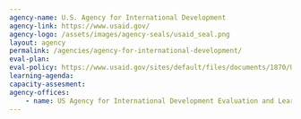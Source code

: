 ```yaml
---
agency-name: U.S. Agency for International Development
agency-link: https://www.usaid.gov/
agency-logo: /assets/images/agency-seals/usaid_seal.png
layout: agency
permalink: /agencies/agency-for-international-development/
eval-plan:
eval-policy: https://www.usaid.gov/sites/default/files/documents/1870/USAIDEvaluationPolicy.pdf
learning-agenda:
capacity-assesment:
agency-offices:
    - name: US Agency for International Development Evaluation and Learning Lab
---
```

